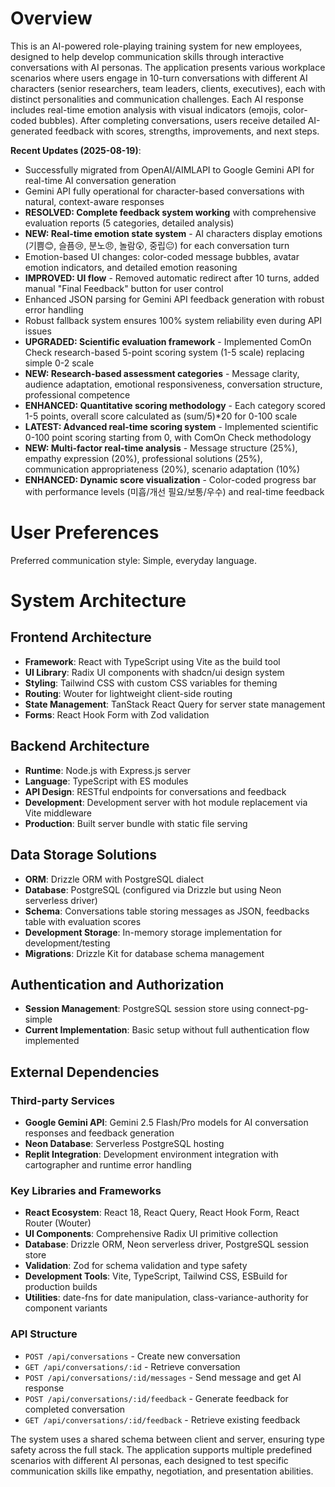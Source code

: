# Overview

This is an AI-powered role-playing training system for new employees, designed to help develop communication skills through interactive conversations with AI personas. The application presents various workplace scenarios where users engage in 10-turn conversations with different AI characters (senior researchers, team leaders, clients, executives), each with distinct personalities and communication challenges. Each AI response includes real-time emotion analysis with visual indicators (emojis, color-coded bubbles). After completing conversations, users receive detailed AI-generated feedback with scores, strengths, improvements, and next steps.

**Recent Updates (2025-08-19)**: 
- Successfully migrated from OpenAI/AIMLAPI to Google Gemini API for real-time AI conversation generation
- Gemini API fully operational for character-based conversations with natural, context-aware responses
- **RESOLVED: Complete feedback system working** with comprehensive evaluation reports (5 categories, detailed analysis)
- **NEW: Real-time emotion state system** - AI characters display emotions (기쁨😊, 슬픔😢, 분노😠, 놀람😲, 중립😐) for each conversation turn
- Emotion-based UI changes: color-coded message bubbles, avatar emotion indicators, and detailed emotion reasoning
- **IMPROVED: UI flow** - Removed automatic redirect after 10 turns, added manual "Final Feedback" button for user control
- Enhanced JSON parsing for Gemini API feedback generation with robust error handling
- Robust fallback system ensures 100% system reliability even during API issues
- **UPGRADED: Scientific evaluation framework** - Implemented ComOn Check research-based 5-point scoring system (1-5 scale) replacing simple 0-2 scale
- **NEW: Research-based assessment categories** - Message clarity, audience adaptation, emotional responsiveness, conversation structure, professional competence
- **ENHANCED: Quantitative scoring methodology** - Each category scored 1-5 points, overall score calculated as (sum/5)*20 for 0-100 scale
- **LATEST: Advanced real-time scoring system** - Implemented scientific 0-100 point scoring starting from 0, with ComOn Check methodology
- **NEW: Multi-factor real-time analysis** - Message structure (25%), empathy expression (20%), professional solutions (25%), communication appropriateness (20%), scenario adaptation (10%)
- **ENHANCED: Dynamic score visualization** - Color-coded progress bar with performance levels (미흡/개선 필요/보통/우수) and real-time feedback

# User Preferences

Preferred communication style: Simple, everyday language.

# System Architecture

## Frontend Architecture
- **Framework**: React with TypeScript using Vite as the build tool
- **UI Library**: Radix UI components with shadcn/ui design system
- **Styling**: Tailwind CSS with custom CSS variables for theming
- **Routing**: Wouter for lightweight client-side routing
- **State Management**: TanStack React Query for server state management
- **Forms**: React Hook Form with Zod validation

## Backend Architecture
- **Runtime**: Node.js with Express.js server
- **Language**: TypeScript with ES modules
- **API Design**: RESTful endpoints for conversations and feedback
- **Development**: Development server with hot module replacement via Vite middleware
- **Production**: Built server bundle with static file serving

## Data Storage Solutions
- **ORM**: Drizzle ORM with PostgreSQL dialect
- **Database**: PostgreSQL (configured via Drizzle but using Neon serverless driver)
- **Schema**: Conversations table storing messages as JSON, feedbacks table with evaluation scores
- **Development Storage**: In-memory storage implementation for development/testing
- **Migrations**: Drizzle Kit for database schema management

## Authentication and Authorization
- **Session Management**: PostgreSQL session store using connect-pg-simple
- **Current Implementation**: Basic setup without full authentication flow implemented

## External Dependencies

### Third-party Services
- **Google Gemini API**: Gemini 2.5 Flash/Pro models for AI conversation responses and feedback generation
- **Neon Database**: Serverless PostgreSQL hosting
- **Replit Integration**: Development environment integration with cartographer and runtime error handling

### Key Libraries and Frameworks
- **React Ecosystem**: React 18, React Query, React Hook Form, React Router (Wouter)
- **UI Components**: Comprehensive Radix UI primitive collection
- **Database**: Drizzle ORM, Neon serverless driver, PostgreSQL session store
- **Validation**: Zod for schema validation and type safety
- **Development Tools**: Vite, TypeScript, Tailwind CSS, ESBuild for production builds
- **Utilities**: date-fns for date manipulation, class-variance-authority for component variants

### API Structure
- `POST /api/conversations` - Create new conversation
- `GET /api/conversations/:id` - Retrieve conversation
- `POST /api/conversations/:id/messages` - Send message and get AI response
- `POST /api/conversations/:id/feedback` - Generate feedback for completed conversation
- `GET /api/conversations/:id/feedback` - Retrieve existing feedback

The system uses a shared schema between client and server, ensuring type safety across the full stack. The application supports multiple predefined scenarios with different AI personas, each designed to test specific communication skills like empathy, negotiation, and presentation abilities.